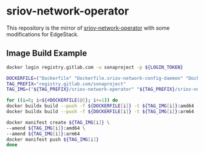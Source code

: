 # sriov-network-operator

This repository is the mirror of [sriov-network-operator](https://github.com/k8snetworkplumbingwg/sriov-network-operator) with some modifications for EdgeStack.

## Image Build Example

``` bash
docker login registry.gitlab.com -u sonaproject -p ${LOGIN_TOKEN}

DOCKERFILE=("Dockerfile" "Dockerfile.sriov-network-config-daemon" "Dockerfile.webhook")
TAG_PREFIX="registry.gitlab.com/sonaproject"
TAG_IMG=("${TAG_PREFIX}/sriov-network-operator" "${TAG_PREFIX}/sriov-network-config-daemon" "${TAG_PREFIX}/sriov-network-webhook")

for ((i=0; i<${#DOCKERFILE[@]}; i+=1)) do
docker buildx build --push -f ${DOCKERFILE[i]} -t ${TAG_IMG[i]}:amd64 --provenance false --platform linux/amd64 .
docker buildx build --push -f ${DOCKERFILE[i]} -t ${TAG_IMG[i]}:arm64 --provenance false --platform linux/arm64 .

docker manifest create ${TAG_IMG[i]} \
--amend ${TAG_IMG[i]}:amd64 \
--amend ${TAG_IMG[i]}:arm64
docker manifest push ${TAG_IMG[i]}
done
```
